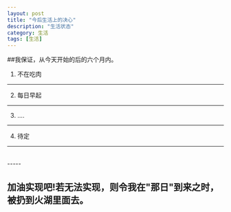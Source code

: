 ```yaml
---
layout: post
title: "今后生活上的决心"
description: "生活状态"
category: 生活
tags: [生活]
---
```


##我保证，从今天开始的后的六个月内。<br/>
1. 不在吃肉
---
2. 每日早起
----
3. ....
---
4. 待定
---
<br/>
-----

加油实现吧!若无法实现，则令我在"那日"到来之时，被扔到火湖里面去。
-----
